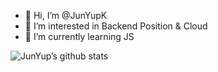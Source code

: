 - 👋 Hi, I’m @JunYupK
- 👀 I’m interested in Backend Position & Cloud
- 🌱 I’m currently learning JS

<!---
JunYupK/JunYupK is a ✨ special ✨ repository because its `README.md` (this file) appears on your GitHub profile.
You can click the Preview link to take a look at your changes.
--->
![JunYup’s github stats](https://github-readme-stats.vercel.app/api?username=JunYupK&show_icons=true&theme=dark)
